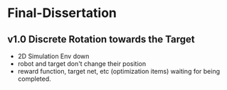 # Final-Dissertation

## v1.0 Discrete Rotation towards the Target

- 2D Simulation Env down
- robot and target don't change their position
- reward function, target net, etc (optimization items) waiting for being completed.

